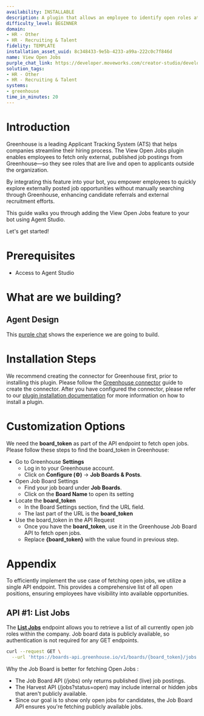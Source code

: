 ```yaml
---
availability: INSTALLABLE
description: A plugin that allows an employee to identify open roles at the company.
difficulty_level: BEGINNER
domain:
- HR - Other
- HR - Recruiting & Talent
fidelity: TEMPLATE
installation_asset_uuid: 8c348433-9e5b-4233-a99a-222c0c7f846d
name: View Open Jobs
purple_chat_link: https://developer.moveworks.com/creator-studio/developer-tools/purple-chat/?conversation=%7B%22startTimestamp%22%3A%2211%3A43+AM%22%2C%22messages%22%3A%5B%7B%22parts%22%3A%5B%7B%22richText%22%3A%22What+open+roles+in+PM+are+available%3F%22%7D%5D%2C%22role%22%3A%22user%22%7D%2C%7B%22parts%22%3A%5B%7B%22reasoningSteps%22%3A%5B%7B%22richText%22%3A%22Calling+Plugin+%3Cb%3EView+Open+Jobs%3C%2Fb%3E%22%2C%22status%22%3A%22pending%22%7D%5D%7D%5D%2C%22role%22%3A%22assistant%22%7D%2C%7B%22parts%22%3A%5B%7B%22richText%22%3A%22%3Cp%3EHere+are+the+current+open+PM+roles+we+have%3A%3C%2Fp%3E%5Cn%3Cp%3E1.+Senior+Product+Manager%3C%2Fp%3E%5Cn%3Cp%3E2.+Product+Manager+-+New+Initiatives%3C%2Fp%3E%5Cn%3Cp%3E3.+Associate+Product+Manager%3C%2Fp%3E%22%7D%2C%7B%22citations%22%3A%5B%7B%22citationTitle%22%3A%22Senior+Product+Manager%22%2C%22connectorName%22%3A%22careers-site%22%7D%2C%7B%22citationTitle%22%3A%22Product+Manager+-+New+Initiatives%22%2C%22connectorName%22%3A%22careers-site%22%7D%2C%7B%22citationTitle%22%3A%22Associate+Product+Manager%22%2C%22connectorName%22%3A%22careers-site%22%7D%5D%7D%5D%2C%22role%22%3A%22assistant%22%7D%5D%7D
solution_tags:
- HR - Other
- HR - Recruiting & Talent
systems:
- greenhouse
time_in_minutes: 20
---
```


# **Introduction**

Greenhouse is a leading Applicant Tracking System (ATS) that helps companies streamline their hiring process. The View Open Jobs plugin enables employees to fetch only external, published job postings from Greenhouse—so they see roles that are live and open to applicants outside the organization.

By integrating this feature into your bot, you empower employees to quickly explore externally posted job opportunities without manually searching through Greenhouse, enhancing candidate referrals and external recruitment efforts.

This guide walks you through adding the View Open Jobs feature to your bot using Agent Studio.

Let's get started!

# **Prerequisites**

- Access to Agent Studio

# **What are we building?**

## **Agent Design**

This [purple chat](https://developer.moveworks.com/creator-studio/developer-tools/purple-chat/?conversation=%7B%22startTimestamp%22%3A%2211%3A43+AM%22%2C%22messages%22%3A%5B%7B%22parts%22%3A%5B%7B%22richText%22%3A%22What+open+roles+in+PM+are+available%3F%22%7D%5D%2C%22role%22%3A%22user%22%7D%2C%7B%22parts%22%3A%5B%7B%22reasoningSteps%22%3A%5B%7B%22richText%22%3A%22Calling+Plugin+%3Cb%3EView+Open+Jobs%3C%2Fb%3E%22%2C%22status%22%3A%22pending%22%7D%5D%7D%5D%2C%22role%22%3A%22assistant%22%7D%2C%7B%22parts%22%3A%5B%7B%22richText%22%3A%22%3Cp%3EHere+are+the+current+open+PM+roles+we+have%3A%3C%2Fp%3E%5Cn%3Cp%3E1.+Senior+Product+Manager%3C%2Fp%3E%5Cn%3Cp%3E2.+Product+Manager+-+New+Initiatives%3C%2Fp%3E%5Cn%3Cp%3E3.+Associate+Product+Manager%3C%2Fp%3E%22%7D%2C%7B%22citations%22%3A%5B%7B%22citationTitle%22%3A%22Senior+Product+Manager%22%2C%22connectorName%22%3A%22careers-site%22%7D%2C%7B%22citationTitle%22%3A%22Product+Manager+-+New+Initiatives%22%2C%22connectorName%22%3A%22careers-site%22%7D%2C%7B%22citationTitle%22%3A%22Associate+Product+Manager%22%2C%22connectorName%22%3A%22careers-site%22%7D%5D%7D%5D%2C%22role%22%3A%22assistant%22%7D%5D%7D) shows the experience we are going to build.

# Installation Steps

We recommend creating the connector for Greenhouse first, prior to installing this plugin. Please follow the [Greenhouse connector](https://developer.moveworks.com/creator-studio/resources/connector?id=greenhouse) guide to create the connector. After you have configured the connector, please refer to our [plugin installation documentation](https://help.moveworks.com/docs/ai-agent-marketplace-installation) for more information on how to install a plugin.

# Customization Options

We need the **board_token** as part of the API endpoint to fetch open jobs. Please follow these steps to find the board_token in Greenhouse:

- Go to Greenhouse **Settings**
    - Log in to your Greenhouse account.
    - Click on **Configure (⚙️)** → **Job Boards & Posts**.
- Open Job Board Settings
    - Find your job board under **Job Boards**.
    - Click on the **Board Name** to open its setting
- Locate the **board_token**
    - In the Board Settings section, find the URL field.
    - The last part of the URL is the **board_token**
- Use the board_token in the API Request
    - Once you have the **board_token**, use it in the Greenhouse Job Board API to fetch open jobs.
    - Replace **{board_token}** with the value found in previous step.
    
# Appendix

To efficiently implement the use case of fetching open jobs, we utilize a single API endpoint. This provides a comprehensive list of all open positions, ensuring employees have visibility into available opportunities.

## **API #1: List Jobs**

The [**List Jobs**](https://developers.greenhouse.io/job-board.html#list-jobs) endpoint allows you to retrieve a list of all currently open job roles within the company. Job board data is publicly available, so authentication is not required for any GET endpoints.

```bash
curl --request GET \
  --url 'https://boards-api.greenhouse.io/v1/boards/{board_token}/jobs' \
```

Why the Job Board is better for fetching Open Jobs :

- The Job Board API (/jobs) only returns published (live) job postings.
- The Harvest API (/jobs?status=open) may include internal or hidden jobs that aren't publicly available.
- Since our goal is to show only open jobs for candidates, the Job Board API ensures you're fetching publicly available jobs.